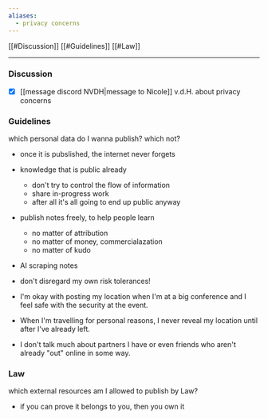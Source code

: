 ```yaml
---
aliases:
  - privacy concerns
---
```


[[#Discussion]]
[[#Guidelines]]
[[#Law]]

---
### Discussion
- [x] [[message discord NVDH|message to Nicole]] v.d.H. about privacy concerns

### Guidelines
which personal data do I wanna publish? which not?

- once it is pubslished, the internet never forgets
- knowledge that is public already 
	- don't try to control the flow of information
	- share in-progress work
	- after all it's all going to end up public anyway
- publish notes freely, to help people learn
	- no matter of attribution
	- no matter of money, commercialazation
	- no matter of kudo
- AI scraping notes
- don't disregard my own risk tolerances!


- I'm okay with posting my location when I'm at a big conference and I feel safe with the security at the event. 
- When I'm travelling for personal reasons, I never reveal my location until after I've already left. 
- I don't talk much about partners I have or even friends who aren't already "out" online in some way. 

### Law
which external resources am I allowed to publish by Law?

- if you can prove it belongs to you, then you own it

